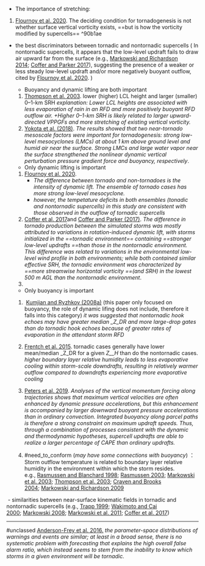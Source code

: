 - The importance of stretching:
1. [Flournoy et al. 2020](http://journals.ametsoc.org/doi/10.1175/MWR-D-20-0147.1).  The deciding condition for tornadogenesis is not whether surface vertical vorticity exists, ==but is how the vorticity modified by supercells== ^90b1ae

- the best discriminators between tornadic and nontornadic supercells ( In nontornadic supercells, it appears that the low-level updraft fails to draw air upward far from the surface (e.g., [Markowski and Richardson 2014](https://journals.ametsoc.org/view/journals/mwre/148/10/mwrD200147.xml#bib41); [Coffer and Parker 2017](https://journals.ametsoc.org/view/journals/mwre/148/10/mwrD200147.xml#bib9)), suggesting the presence of a weaker or less steady low-level updraft and/or more negatively buoyant outflow, cited by [Flournoy et al. 2020](http://journals.ametsoc.org/doi/10.1175/MWR-D-20-0147.1).  )
	- Buoyancy and dynamic lifting are both important
	1. [Thompson et al. 2003](https://journals.ametsoc.org/view/journals/apme/54/2/jamc-d-14-0171.1.xml#bib60). lower (higher) LCL height and larger (smaller) 0–1-km SRH
		*explanation: Lower LCL heights are associated with less evaporation of rain in an RFD and more positively buoyant RFD outflow air. +Higher 0–1-km SRH is likely related to larger upward-directed VPPGFs and more stretching of existing vertical vorticity.*
	2. [Yokota et al. (2018)](https://journals.ametsoc.org/doi/10.1175/MWR-D-17-0254.1). 
		*The results showed that two near-tornado mesoscale factors were important for tornadogenesis: strong low-level mesocyclones (LMCs) at about 1 km above ground level and humid air near the surface. Strong LMCs and large water vapor near the surface strengthened the nonlinear dynamic vertical perturbation pressure gradient force and buoyancy, respectively*.

	- Only dynamic lifting is important
	1. [Flournoy et al. 2020](http://journals.ametsoc.org/doi/10.1175/MWR-D-20-0147.1).  
		- *The difference between tornado and non-tornadoes is the intensity of dynamic lift. The ensemble of tornado cases has more strong low-level mesocyclone.*
		- *however, the tempetature deficits in both ensembles (tonadic and nontornadic supercells) in this study are consistent with those observed in the outflow of tornadic supercells*
	2. [Coffer et al. 2017](https://journals.ametsoc.org/doi/10.1175/MWR-D-17-0152.1)and [Coffer and Parker (2017)](http://journals.ametsoc.org/doi/10.1175/MWR-D-16-0226.1). 
		*The difference in tornado production between the simulated storms was mostly attributed to variations in rotation-induced dynamic lift, with storms initialized in the ==tornadic environment== containing ==stronger low-level updrafts ==than those in the nontornadic environment. This difference was related to variations in the environmental low-level wind profile in both environments; while both contained similar effective SRH, the tornadic environment was characterized by ==more streamwise horizontal vorticity ==(and SRH) in the lowest 500 m AGL than the nontornadic environment*.
	3. 
	   
	- Only buoyancy is important
	1.  [Kumjian and Ryzhkov (2008a)](https://journals.ametsoc.org/view/journals/apme/54/2/jamc-d-14-0171.1.xml#bib27) (this paper only focused on buoyancy, the role of dynamic lifing does not include, therefore it falls into this category)
		*it was suggested that nontornadic hook echoes may have greater median _Z_DR and more large-drop gates than do tornadic hook echoes because of greater rates of evaporation in the attendant storm RFD*
	2. [Frentch et al. 2015]([https://doi.org/10.1175/JAMC-D-14-0171.1](https://doi.org/10.1175/JAMC-D-14-0171.1)). tornadic cases generally have lower mean/median _Z_DR for a given _Z__H_ than do the nontornadic cases.
		*higher boundary layer relative humidity leads to less evaporative cooling within storm-scale downdrafts, resulting in relatively warmer outflow compared to downdrafts experiencing more evaporative cooling*
	3. [Peters et al. 2019](https://journals.ametsoc.org/view/journals/atsc/76/10/jas-d-19-0096.1.xml). 
		 *Analyses of the vertical momentum forcing along trajectories shows that maximum vertical velocities are often enhanced by dynamic pressure accelerations, but this enhancement is accompanied by larger downward buoyant pressure accelerations than in ordinary convection. Integrated buoyancy along parcel paths is therefore a strong constraint on maximum updraft speeds. Thus, through a combination of processes consistent with the dynamic and thermodynamic hypotheses, supercell updrafts are able to realize a larger percentage of CAPE than ordinary updrafts.*
	 
	4. #need_to_conform (*may have some connections with buoyancy*) ：Storm outflow temperature is related to boundary layer relative humidity in the environment within which the storm resides. e.g., [Rasmussen and Blanchard 1998](https://journals.ametsoc.org/view/journals/mwre/148/10/mwrD200147.xml#bib62); [Rasmussen 2003](https://journals.ametsoc.org/view/journals/mwre/148/10/mwrD200147.xml#bib61); [Markowski et al. 2003](https://journals.ametsoc.org/view/journals/mwre/148/10/mwrD200147.xml#bib46); [Thompson et al. 2003](https://journals.ametsoc.org/view/journals/mwre/148/10/mwrD200147.xml#bib75); [Craven and Brooks 2004](https://journals.ametsoc.org/view/journals/mwre/148/10/mwrD200147.xml#bib14); [Markowski and Richardson 2009](https://journals.ametsoc.org/view/journals/mwre/148/10/mwrD200147.xml#bib39) 


 - similarities between near-surface kinematic fields in tornadic and nontornadic supercells (e.g., [Trapp 1999](https://journals.ametsoc.org/view/journals/mwre/148/10/mwrD200147.xml#bib77); [Wakimoto and Cai 2000](https://journals.ametsoc.org/view/journals/mwre/148/10/mwrD200147.xml#bib79); [Markowski 2008](https://journals.ametsoc.org/view/journals/mwre/148/10/mwrD200147.xml#bib38); [Markowski et al. 2011](https://journals.ametsoc.org/view/journals/mwre/148/10/mwrD200147.xml#bib47); [Coffer et al. 2017](https://journals.ametsoc.org/view/journals/mwre/148/10/mwrD200147.xml#bib11))

***
 #unclassed [Anderson-Frey et al. 2016.](https://journals.ametsoc.org/view/journals/wefo/31/6/waf-d-16-0046_1.xml)
	*the parameter-space distributions of warnings and events are similar; at least in a broad sense, there is no systematic problem with forecasting that explains the high overall false alarm ratio, which instead seems to stem from the inability to know which storms in a given environment will be tornadic.*